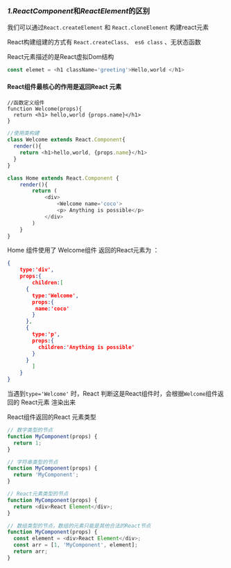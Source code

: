 ### *1.ReactComponent*和*ReactElement*的区别

我们可以通过`React.createElement` 和 `React.cloneElement` 构建react元素

React构建组建的方式有 `React.createClass、 es6 class` 、无状态函数 

React元素描述的是React虚拟Dom结构

```js
const elemet = <h1 className='greeting'>Hello,world </h1>
```

#### React组件最核心的作用是返回React 元素

```react
//函数定义组件
function Welcome(props){
  return <h1> hello,world {props.name}</h1>
}
```

```js
//使用类构建
class Welcome extends React.Component{
  render(){
  	return <h1>hello,world, {props.name}</h1>
  }
}
```

```js
class Home extends React.Component {
	render(){
		return (
			<div>
				<Welcome name='coco'>
				<p> Anything is possible</p>
			</div>	
		)
	}
}
```

Home 组件使用了 Welcome组件  返回的React元素为 ：

```json
{
	type:'div',
	props:{
		children:[
      {
        type:'Welcome',
        props:{
         name:'coco'
        }
      },
      {
        type:'p',
        props:{
          children:'Anything is possible'
        }
      }
		]
	}
}
```

当遇到`type='Welcome'` 时，React 判断这是React组件时，会根据`Welcome`组件返回的 React元素 渲染出来

React组件返回的React 元素类型

```js
// 数字类型的节点
function MyComponent(props) {
  return 1;
}

// 字符串类型的节点
function MyComponent(props) {
  return 'MyComponent';
}

// React元素类型的节点
function MyComponent(props) {
  return <div>React Element</div>;
}

// 数组类型的节点，数组的元素只能是其他合法的React节点
function MyComponent(props) {
  const element = <div>React Element</div>;
  const arr = [1, 'MyComponent', element];
  return arr;
}


```

